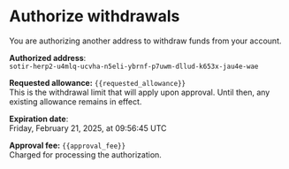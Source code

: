 # Authorize withdrawals

You are authorizing another address to withdraw funds from your account.

**Authorized address**:  
`sotir-herp2-u4mlq-ucvha-n5eli-ybrnf-p7uwm-dllud-k653x-jau4e-wae`

**Requested allowance:** `{{requested_allowance}}`  
This is the withdrawal limit that will apply upon approval. Until then, any existing allowance remains in effect.

**Expiration date**:    
Friday, February 21, 2025, at 09:56:45 UTC

**Approval fee:** `{{approval_fee}}`  
Charged for processing the authorization.
